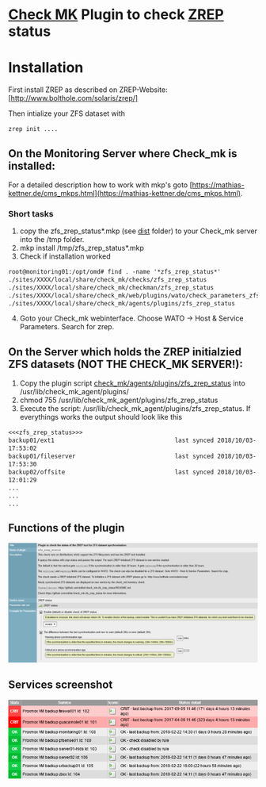 # [Check MK](https://mathias-kettner.de/check_mk.html) Plugin to check [ZREP](http://www.bolthole.com/solaris/zrep/) status

# Installation
First install ZREP as described on ZREP-Website:
[http://www.bolthole.com/solaris/zrep/]

Then intialize your ZFS dataset with
```
zrep init ....
```

## On the Monitoring Server where Check_mk is installed:
For a detailed description how to work with mkp's goto [https://mathias-kettner.de/cms_mkps.html](https://mathias-kettner.de/cms_mkps.html).

### Short tasks
1. copy the zfs_zrep_status*.mkp (see [dist](dist) folder) to your Check_mk server into the /tmp folder.
2. mkp install /tmp/zfs_zrep_status*.mkp
3. Check if installation worked
```
root@monitoring01:/opt/omd# find . -name '*zfs_zrep_status*'
./sites/XXXX/local/share/check_mk/checks/zfs_zrep_status
./sites/XXXX/local/share/check_mk/checkman/zfs_zrep_status
./sites/XXXX/local/share/check_mk/web/plugins/wato/check_parameters_zfs_zrep_status.py
./sites/XXXX/local/share/check_mk/agents/plugins/zfs_zrep_status
```
4. Goto your Check_mk webinterface. Choose WATO -> Host & Service Parameters. Search for zrep.

## On the Server which holds the ZREP initialzied ZFS datasets (NOT THE CHECK_MK SERVER!):
1. Copy the plugin script [check_mk/agents/plugins/zfs_zrep_status](check_mk/agents/plugins/zfs_zrep_status) into /usr/lib/check_mk_agent/plugins/
2. chmod 755 /usr/lib/check_mk_agent/plugins/zfs_zrep_status
3. Execute the script: /usr/lib/check_mk_agent/plugins/zfs_zrep_status. If everythings works the output should look like this
```
<<<zfs_zrep_status>>>
backup01/ext1                                  last synced 2018/10/03-17:53:02
backup01/fileserver                            last synced 2018/10/03-17:53:30
backup02/offsite                               last synced 2018/10/03-12:01:29
...
...
...
```

## Functions of the plugin
![](https://github.com/edvler/check_mk-zfs_zrep_status/blob/master/docs/zfs_zrep_status-manpage.png)

## Services screenshot
![](https://github.com/edvler/check_mk-zfs_zrep_status/blob/master/docs/example-services-screenshot.png)


